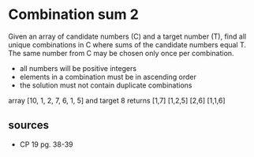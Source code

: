 # Combination sum 2
Given an array of candidate numbers (C) and a target number (T), find all unique combinations in C where sums of the candidate numbers equal T. The same number from C may be chosen only once per combination.

  - all numbers will be positive integers
  - elements in a combination must be in ascending order
  - the solution must not contain duplicate combinations

array [10, 1, 2, 7, 6, 1, 5] and target 8 returns [1,7] [1,2,5] [2,6] [1,1,6]

## sources
  - CP 19 pg. 38-39
